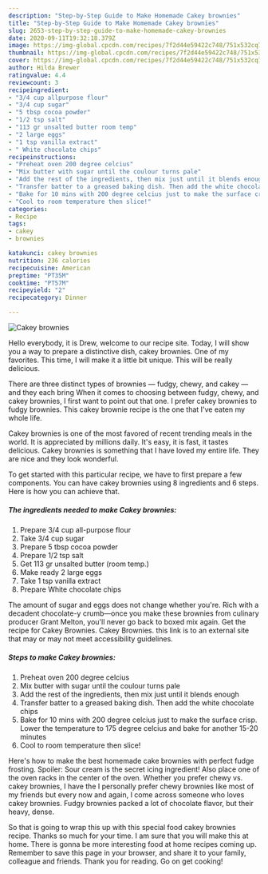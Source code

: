 ```yaml
---
description: "Step-by-Step Guide to Make Homemade Cakey brownies"
title: "Step-by-Step Guide to Make Homemade Cakey brownies"
slug: 2653-step-by-step-guide-to-make-homemade-cakey-brownies
date: 2020-09-11T19:32:18.379Z
image: https://img-global.cpcdn.com/recipes/7f2d44e59422c748/751x532cq70/cakey-brownies-recipe-main-photo.jpg
thumbnail: https://img-global.cpcdn.com/recipes/7f2d44e59422c748/751x532cq70/cakey-brownies-recipe-main-photo.jpg
cover: https://img-global.cpcdn.com/recipes/7f2d44e59422c748/751x532cq70/cakey-brownies-recipe-main-photo.jpg
author: Hilda Brewer
ratingvalue: 4.4
reviewcount: 3
recipeingredient:
- "3/4 cup allpurpose flour"
- "3/4 cup sugar"
- "5 tbsp cocoa powder"
- "1/2 tsp salt"
- "113 gr unsalted butter room temp"
- "2 large eggs"
- "1 tsp vanilla extract"
- " White chocolate chips"
recipeinstructions:
- "Preheat oven 200 degree celcius"
- "Mix butter with sugar until the coulour turns pale"
- "Add the rest of the ingredients, then mix just until it blends enough"
- "Transfer batter to a greased baking dish. Then add the white chocolate chips"
- "Bake for 10 mins with 200 degree celcius just to make the surface crisp. Lower the temperature to 175 degree celcius and bake for another 15-20 minutes"
- "Cool to room temperature then slice!"
categories:
- Recipe
tags:
- cakey
- brownies

katakunci: cakey brownies 
nutrition: 236 calories
recipecuisine: American
preptime: "PT35M"
cooktime: "PT57M"
recipeyield: "2"
recipecategory: Dinner

---
```



![Cakey brownies](https://img-global.cpcdn.com/recipes/7f2d44e59422c748/751x532cq70/cakey-brownies-recipe-main-photo.jpg)

Hello everybody, it is Drew, welcome to our recipe site. Today, I will show you a way to prepare a distinctive dish, cakey brownies. One of my favorites. This time, I will make it a little bit unique. This will be really delicious.

There are three distinct types of brownies — fudgy, chewy, and cakey — and they each bring When it comes to choosing between fudgy, chewy, and cakey brownies, I first want to point out that one. I prefer cakey brownies to fudgy brownies. This cakey brownie recipe is the one that I&#39;ve eaten my whole life.

Cakey brownies is one of the most favored of recent trending meals in the world. It is appreciated by millions daily. It's easy, it is fast, it tastes delicious. Cakey brownies is something that I have loved my entire life. They are nice and they look wonderful.


To get started with this particular recipe, we have to first prepare a few components. You can have cakey brownies using 8 ingredients and 6 steps. Here is how you can achieve that.

<!--inarticleads1-->

##### The ingredients needed to make Cakey brownies:

1. Prepare 3/4 cup all-purpose flour
1. Take 3/4 cup sugar
1. Prepare 5 tbsp cocoa powder
1. Prepare 1/2 tsp salt
1. Get 113 gr unsalted butter (room temp.)
1. Make ready 2 large eggs
1. Take 1 tsp vanilla extract
1. Prepare  White chocolate chips


The amount of sugar and eggs does not change whether you&#39;re. Rich with a decadent chocolate-y crumb—once you make these brownies from culinary producer Grant Melton, you&#39;ll never go back to boxed mix again. Get the recipe for Cakey Brownies. Cakey Brownies. this link is to an external site that may or may not meet accessibility guidelines. 

<!--inarticleads2-->

##### Steps to make Cakey brownies:

1. Preheat oven 200 degree celcius
1. Mix butter with sugar until the coulour turns pale
1. Add the rest of the ingredients, then mix just until it blends enough
1. Transfer batter to a greased baking dish. Then add the white chocolate chips
1. Bake for 10 mins with 200 degree celcius just to make the surface crisp. Lower the temperature to 175 degree celcius and bake for another 15-20 minutes
1. Cool to room temperature then slice!


Here&#39;s how to make the best homemade cake brownies with perfect fudge frosting. Spoiler: Sour cream is the secret icing ingredient! Also place one of the oven racks in the center of the oven. Whether you prefer chewy vs. cakey brownies, I have the I personally prefer chewy brownies like most of my friends but every now and again, I come across someone who loves cakey brownies. Fudgy brownies packed a lot of chocolate flavor, but their heavy, dense. 

So that is going to wrap this up with this special food cakey brownies recipe. Thanks so much for your time. I am sure that you will make this at home. There is gonna be more interesting food at home recipes coming up. Remember to save this page in your browser, and share it to your family, colleague and friends. Thank you for reading. Go on get cooking!
